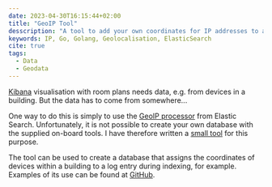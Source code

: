 ```yaml
---
date: 2023-04-30T16:15:44+02:00
title: "GeoIP Tool"
desscription: "A tool to add your own coordinates for IP addresses to an ElasticSearch index, for indoor navigation"
keywords: IP, Go, Golang, Geolocalisation, ElasticSearch
cite: true
tags:
  - Data
  - Geodata
---
```


[Kibana](https://www.elastic.co/de/kibana) visualisation with room plans needs data, e.g. from devices in a building. But the data has to come from somewhere...
<!--more-->

One way to do this is simply to use the [GeoIP processor](https://www.elastic.co/guide/en/elasticsearch/reference/current/geoip-processor.html) from Elastic Search. Unfortunately, it is not possible to create your own database with the supplied on-board tools. I have therefore written a [small tool](https://github.com/cmahnke/geoip-tool) for this purpose.

The tool can be used to create a database that assigns the coordinates of devices within a building to a log entry during indexing, for example. Examples of its use can be found at [GitHub](https://github.com/cmahnke/geoip-tool).
